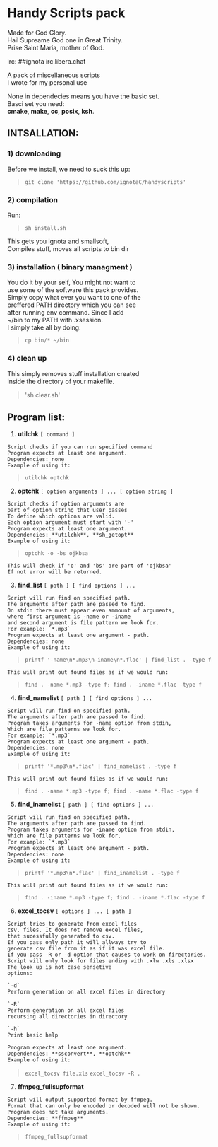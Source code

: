 # Handy Scripts pack
Made for God Glory.  
Hail Supreame God one in Great Trinity.  
Prise Saint Maria, mother of God.  

irc: ##ignota irc.libera.chat

A pack of miscellaneous scripts  
I wrote for my personal use  

None in dependecies means you have the basic set.  
Basci set you need:  
**cmake**, **make**, **cc**, **posix**, **ksh**.  

## INTSALLATION:

### 1) downloading
Before we install, we need to suck this up:  
>`git clone 'https://github.com/ignotaC/handyscripts'`  

### 2) compilation
Run:  
>`sh install.sh`  

This gets you ignota and smallsoft,  
Compiles stuff, moves all scripts to bin dir  

### 3) installation ( binary managment )
You do it by your self, You might not want to  
use some of the software this pack provides.  
Simply copy what ever you want to one of the  
preffered PATH directory which you can see  
after running env command. Since I add  
~/bin to my PATH with .xsession.  
I simply take all by doing:  
>`cp bin/* ~/bin`  

### 4) clean up
This simply removes stuff installation created  
inside the directory of your makefile.  
>'sh clear.sh'

## Program list:

1.  **utilchk** `[ command ]`
  >  

    Script checks if you can run specified command  
    Program expects at least one argument.  
    Dependencies: none  
    Example of using it:  
  >`utilchk optchk` 

2.  **optchk** `[ option arguments ] ... [ option string ]`
  >  

    Script checks if option arguments are   
    part of option string that user passes  
    To define which options are valid.  
    Each option argument must start with '-'  
    Program expects at least one argument.  
    Dependencies: **utilchk**, **sh_getopt**  
    Example of using it:  
  >`optchk -o -bs ojkbsa` 

    This will check if 'o' and 'bs' are part of 'ojkbsa'  
    If not error will be returned.  

3.  **find_list** `[ path ] [ find options ] ...`
  >  

    Script will run find on specified path.  
    The arguments after path are passed to find.  
    On stdin there must appear even ammount of arguments,  
    where first argument is -name or -iname  
    and second argument is file pattern we look for.  
    For example: `*.mp3`  
    Program expects at least one argument - path.  
    Dependencies: none
    Example of using it:  
  >`printf '-name\n*.mp3\n-iname\n*.flac' | find_list . -type f`  

    This will print out found files as if we would run:  
  >`find . -name *.mp3 -type f; find . -iname *.flac -type f`  

4.  **find_namelist** `[ path ] [ find options ] ...`
  >  

    Script will run find on specified path.  
    The arguments after path are passed to find.  
    Program takes arguments for -name option from stdin,  
    Which are file patterns we look for.  
    For example: `*.mp3`  
    Program expects at least one argument - path.  
    Dependencies: none
    Example of using it:  
  >`printf '*.mp3\n*.flac' | find_namelist . -type f`  

    This will print out found files as if we would run:  
  >`find . -name *.mp3 -type f; find . -name *.flac -type f`  

5.  **find_inamelist** `[ path ] [ find options ] ...`
  >  

    Script will run find on specified path.  
    The arguments after path are passed to find.  
    Program takes arguments for -iname option from stdin,  
    Which are file patterns we look for.  
    For example: `*.mp3`  
    Program expects at least one argument - path.  
    Dependencies: none
    Example of using it:  
  >`printf '*.mp3\n*.flac' | find_inamelist . -type f`  

    This will print out found files as if we would run:  
  >`find . -iname *.mp3 -type f; find . -iname *.flac -type f`  


6.  **excel_tocsv** `[ options ] ... [ path ]`
  >  

    Script tries to generate from excel files  
    csv. files. It does not remove excel files,  
    that sucessfully generated to csv.  
    If you pass only path it will allways try to  
    generate csv file from it as if it was excel file.  
    If you pass -R or -d option that causes to work on firectories.  
    Script will only look for files ending with .xlw .xls .xlsx  
    The look up is not case sensetive  
    options:  

    `-d`  
    Perform generation on all excel files in directory  

    `-R`  
    Perform generation on all excel files  
    recursing all directories in directory  

    `-h`  
    Print basic help  

    Program expects at least one argument.  
    Dependencies: **ssconvert**, **optchk**  
    Example of using it:  
  >`excel_tocsv file.xls` 
  >`excel_tocsv -R .` 

7.  **ffmpeg_fullsupformat**
  >  

    Script will output supported format by ffmpeg.  
    Format that can only be encoded or decoded will not be shown.  
    Program does not take arguments.  
    Dependencies: **ffmpeg**  
    Example of using it:  
  >`ffmpeg_fullsupformat`  

